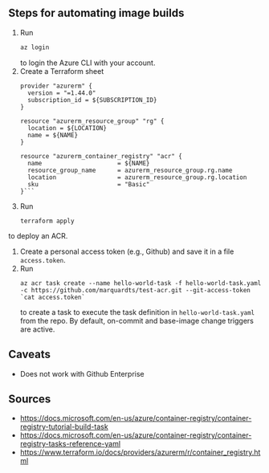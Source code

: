 ## Steps for automating image builds
1. Run 
    ```sh
    az login
    ```
   to login the Azure CLI with your account.
1. Create a Terraform sheet
    ```hcl-terraform
    provider "azurerm" {
      version = "=1.44.0"
      subscription_id = ${SUBSCRIPTION_ID}
    }
    
    resource "azurerm_resource_group" "rg" {
      location = ${LOCATION}
      name = ${NAME}
    }
    
    resource "azurerm_container_registry" "acr" {
      name                     = ${NAME}
      resource_group_name      = azurerm_resource_group.rg.name
      location                 = azurerm_resource_group.rg.location
      sku                      = "Basic"
    }```
1.  Run
    ```shell script
    terraform apply
    ```
   to deploy an ACR. 
1. Create a personal access token (e.g., Github) and save it in a file `access.token`.
1. Run
    ```shell script
    az acr task create --name hello-world-task -f hello-world-task.yaml -c https://github.com/marquardts/test-acr.git --git-access-token `cat access.token`
    ```
   to create a task to execute the task definition in `hello-world-task.yaml` from the repo. By default, on-commit and base-image change triggers are active.

## Caveats
- Does not work with Github Enterprise
   
## Sources
- https://docs.microsoft.com/en-us/azure/container-registry/container-registry-tutorial-build-task
- https://docs.microsoft.com/en-us/azure/container-registry/container-registry-tasks-reference-yaml
- https://www.terraform.io/docs/providers/azurerm/r/container_registry.html
